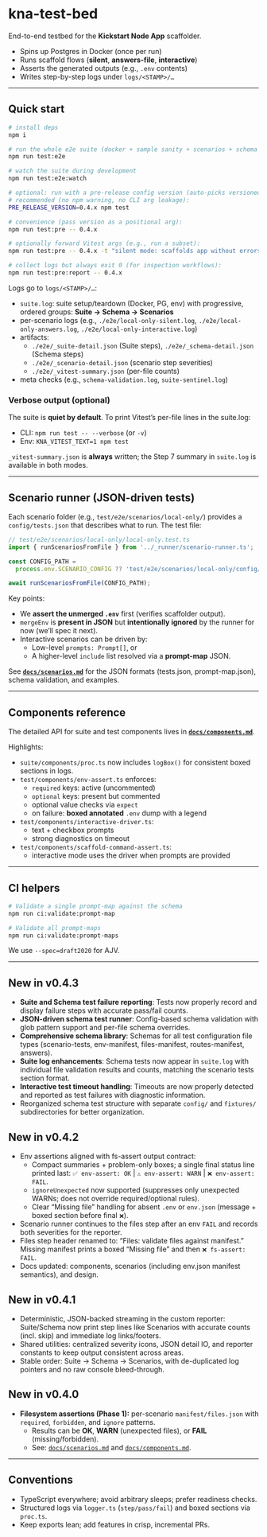 # kna-test-bed

End-to-end testbed for the **Kickstart Node App** scaffolder.

- Spins up Postgres in Docker (once per run)
- Runs scaffold flows (**silent**, **answers-file**, **interactive**)
- Asserts the generated outputs (e.g., `.env` contents)
- Writes step-by-step logs under `logs/<STAMP>/…`

---

## Quick start

```bash
# install deps
npm i

# run the whole e2e suite (docker + sample sanity + scenarios + schema checks)
npm run test:e2e

# watch the suite during development
npm run test:e2e:watch

# optional: run with a pre-release config version (auto-picks versioned tests.json when present)
# recommended (no npm warning, no CLI arg leakage):
PRE_RELEASE_VERSION=0.4.x npm test

# convenience (pass version as a positional arg):
npm run test:pre -- 0.4.x

# optionally forward Vitest args (e.g., run a subset):
npm run test:pre -- 0.4.x -t "silent mode: scaffolds app without errors"

# collect logs but always exit 0 (for inspection workflows):
npm run test:pre:report -- 0.4.x
```

Logs go to `logs/<STAMP>/…`:

- `suite.log`: suite setup/teardown (Docker, PG, env) with progressive, ordered groups: **Suite → Schema → Scenarios**
- per-scenario logs (e.g., `./e2e/local-only-silent.log`, `./e2e/local-only-answers.log`, `./e2e/local-only-interactive.log`)
- artifacts:
  - `./e2e/_suite-detail.json` (Suite steps), `./e2e/_schema-detail.json` (Schema steps)
  - `./e2e/_scenario-detail.json` (scenario step severities)
  - `./e2e/_vitest-summary.json` (per-file counts)
- meta checks (e.g., `schema-validation.log`, `suite-sentinel.log`)

### Verbose output (optional)

The suite is **quiet by default**. To print Vitest’s per-file lines in the suite.log:

- CLI: `npm run test -- --verbose` (or `-v`)
- Env: `KNA_VITEST_TEXT=1 npm test`

`_vitest-summary.json` is **always** written; the Step 7 summary in `suite.log` is available in both modes.

---

## Scenario runner (JSON-driven tests)

Each scenario folder (e.g., `test/e2e/scenarios/local-only/`) provides a `config/tests.json` that describes what to run. The test file:

```ts
// test/e2e/scenarios/local-only/local-only.test.ts
import { runScenariosFromFile } from '../_runner/scenario-runner.ts';

const CONFIG_PATH =
  process.env.SCENARIO_CONFIG ?? 'test/e2e/scenarios/local-only/config/tests.json';

await runScenariosFromFile(CONFIG_PATH);
```

Key points:

- We **assert the unmerged `.env`** first (verifies scaffolder output).
- `mergeEnv` is **present in JSON** but **intentionally ignored** by the runner for now (we’ll spec it next).
- Interactive scenarios can be driven by:
  - Low-level `prompts: Prompt[]`, or
  - A higher-level `include` list resolved via a **prompt-map** JSON.

See **[`docs/scenarios.md`](./docs/scenarios.md)** for the JSON formats (tests.json, prompt-map.json), schema validation, and examples.

---

## Components reference

The detailed API for suite and test components lives in **[`docs/components.md`](./docs/components.md)**.

Highlights:

- `suite/components/proc.ts` now includes `logBox()` for consistent boxed sections in logs.
- `test/components/env-assert.ts` enforces:
  - `required` keys: active (uncommented)
  - `optional` keys: present but commented
  - optional value checks via `expect`
  - on failure: **boxed annotated** `.env` dump with a legend
- `test/components/interactive-driver.ts`:
  - text + checkbox prompts
  - strong diagnostics on timeout
- `test/components/scaffold-command-assert.ts`:
  - interactive mode uses the driver when prompts are provided

---

## CI helpers

```bash
# Validate a single prompt-map against the schema
npm run ci:validate:prompt-map

# Validate all prompt-maps
npm run ci:validate:prompt-maps
```

We use `--spec=draft2020` for AJV.

---

## New in v0.4.3

- **Suite and Schema test failure reporting**: Tests now properly record and display failure steps with accurate pass/fail counts.
- **JSON-driven schema test runner**: Config-based schema validation with glob pattern support and per-file schema overrides.
- **Comprehensive schema library**: Schemas for all test configuration file types (scenario-tests, env-manifest, files-manifest, routes-manifest, answers).
- **Suite log enhancements**: Schema tests now appear in `suite.log` with individual file validation results and counts, matching the scenario tests section format.
- **Interactive test timeout handling**: Timeouts are now properly detected and reported as test failures with diagnostic information.
- Reorganized schema test structure with separate `config/` and `fixtures/` subdirectories for better organization.

## New in v0.4.2

- Env assertions aligned with fs-assert output contract:
  - Compact summaries + problem-only boxes; a single final status line printed last: `✅ env-assert: OK` | `⚠️ env-assert: WARN` | `❌ env-assert: FAIL`.
  - `ignoreUnexpected` now supported (suppresses only unexpected WARNs; does not override required/optional rules).
  - Clear “Missing file” handling for absent `.env` or `env.json` (message + boxed section before final `❌`).
- Scenario runner continues to the files step after an env `FAIL` and records both severities for the reporter.
- Files step header renamed to: “Files: validate files against manifest.” Missing manifest prints a boxed “Missing file” and then `❌ fs-assert: FAIL`.
- Docs updated: components, scenarios (including env.json manifest semantics), and design.

## New in v0.4.1

- Deterministic, JSON-backed streaming in the custom reporter: Suite/Schema now print step lines like Scenarios with accurate counts (incl. skip) and immediate log links/footers.
- Shared utilities: centralized severity icons, JSON detail IO, and reporter constants to keep output consistent across areas.
- Stable order: Suite → Schema → Scenarios, with de-duplicated log pointers and no raw console bleed-through.

## New in v0.4.0

- **Filesystem assertions (Phase 1):** per-scenario `manifest/files.json` with `required`, `forbidden`, and `ignore` patterns.
  - Results can be **OK**, **WARN** (unexpected files), or **FAIL** (missing/forbidden).
  - See: [`docs/scenarios.md`](docs/scenarios.md#filesjson-filesystem-manifest) and [`docs/components.md`](docs/components.md#testcomponentsfs-assertts).

---

## Conventions

- TypeScript everywhere; avoid arbitrary sleeps; prefer readiness checks.
- Structured logs via `logger.ts` (`step/pass/fail`) and boxed sections via `proc.ts`.
- Keep exports lean; add features in crisp, incremental PRs.
